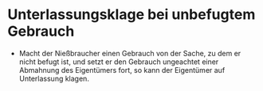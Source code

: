 # Unterlassungsklage bei unbefugtem Gebrauch

- Macht der Nießbraucher einen Gebrauch von der Sache, zu dem er nicht befugt ist, und setzt er den Gebrauch ungeachtet einer Abmahnung des Eigentümers fort, so kann der Eigentümer auf Unterlassung klagen.

